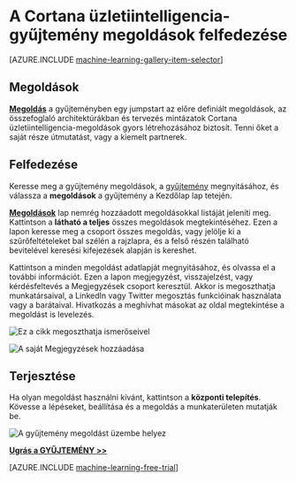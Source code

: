 <properties
    pageTitle="Üzletiintelligencia-gyűjtemény Cortana megoldások |} Microsoft Azure"
    description="Fedezze fel a Cortana üzletiintelligencia-gyűjtemény megoldásokat."
    services="machine-learning"
    documentationCenter=""
    authors="garyericson"
    manager="jhubbard"
    editor="cgronlun"/>

<tags
    ms.service="machine-learning"
    ms.workload="data-services"
    ms.tgt_pltfrm="na"
    ms.devlang="na"
    ms.topic="article"
    ms.date="10/13/2016"
    ms.author="roopalik;garye"/>


# <a name="discover-solutions-in-the-cortana-intelligence-gallery"></a>A Cortana üzletiintelligencia-gyűjtemény megoldások felfedezése

[AZURE.INCLUDE [machine-learning-gallery-item-selector](../../includes/machine-learning-gallery-item-selector.md)]

## <a name="solutions"></a>Megoldások

**[Megoldás](https://gallery.cortanaintelligence.com/solutions)** a gyűjteményben egy jumpstart az előre definiált megoldások, az összefoglaló architektúrákban és tervezés mintázatok Cortana üzletiintelligencia-megoldások gyors létrehozásához biztosít.
Tenni őket a saját része útmutatást, vagy a kiemelt partnerek.  


## <a name="discover"></a>Felfedezése

  Keresse meg a gyűjtemény megoldások, a [gyűjtemény](http://gallery.cortanaintelligence.com) megnyitásához, és válassza a **megoldások** 
 a gyűjtemény a Kezdőlap lap tetején.

 **[Megoldások](https://gallery.cortanaintelligence.com/solutions)** 
 lap nemrég hozzáadott megoldásokkal listáját jeleníti meg.
Kattintson a **látható a teljes** összes megoldások megtekintéséhez.
Ezen a lapon keresse meg a csoport összes megoldás, vagy jelölje ki a szűrőfeltételeket bal szélén a rajzlapra, és a felső részén található bevitelével keresési kifejezések alapján is kereshet.

 Kattintson a minden megoldást adatlapját megnyitásához, és olvassa el a további információt. Ezen a lapon megjegyzést, visszajelzést, vagy kérdésfeltevés a Megjegyzések csoport keresztül. Akkor is megoszthatja munkatársaival, a LinkedIn vagy Twitter megosztás funkcióinak használata vagy a barátaival. Hivatkozás a meghívhat másokat az oldal megtekintése a megoldást is levelezés.

![Ez a cikk megoszthatja ismerőseivel](media\machine-learning-gallery-how-to-use-contribute-publish\share-links.png)

![A saját Megjegyzések hozzáadása](media\machine-learning-gallery-how-to-use-contribute-publish\comments.png)

## <a name="deploy"></a>Terjesztése

Ha olyan megoldást használni kívánt, kattintson a **központi telepítés**. Kövesse a lépéseket, beállítása és a megoldás a munkaterületen mutatják be.

![A gyűjtemény megoldást üzembe helyez](media\machine-learning-gallery-solutions\deploy-solution.png)



**[Ugrás a GYŰJTEMÉNY >>](http://gallery.cortanaintelligence.com)**

[AZURE.INCLUDE [machine-learning-free-trial](../../includes/machine-learning-free-trial.md)]
